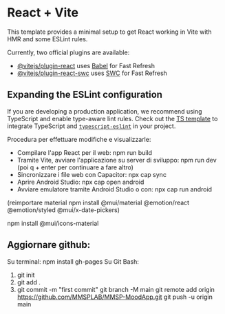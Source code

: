 # React + Vite

This template provides a minimal setup to get React working in Vite with HMR and some ESLint rules.

Currently, two official plugins are available:

- [@vitejs/plugin-react](https://github.com/vitejs/vite-plugin-react/blob/main/packages/plugin-react/README.md) uses [Babel](https://babeljs.io/) for Fast Refresh
- [@vitejs/plugin-react-swc](https://github.com/vitejs/vite-plugin-react-swc) uses [SWC](https://swc.rs/) for Fast Refresh

## Expanding the ESLint configuration

If you are developing a production application, we recommend using TypeScript and enable type-aware lint rules. Check out the [TS template](https://github.com/vitejs/vite/tree/main/packages/create-vite/template-react-ts) to integrate TypeScript and [`typescript-eslint`](https://typescript-eslint.io) in your project.

Procedura per effettuare modifiche e visualizzarle:
- Compilare l'app React per il web: npm run build
- Tramite Vite, avviare l'applicazione su server di sviluppo: npm run dev (poi q + enter per continuare a fare altro)
- Sincronizzare i file web con Capacitor: npx cap sync
- Aprire Android Studio: npx cap open android
- Avviare emulatore tramite Android Studio o con: npx cap run android

(reimportare material npm install @mui/material @emotion/react @emotion/styled @mui/x-date-pickers)

npm install @mui/icons-material


## Aggiornare github:
Su terminal: npm install gh-pages
Su Git Bash:
1. git init
2. git add .
3. git commit -m "first commit"
git branch -M main
git remote add origin https://github.com/MMSPLAB/MMSP-MoodApp.git
git push -u origin main
